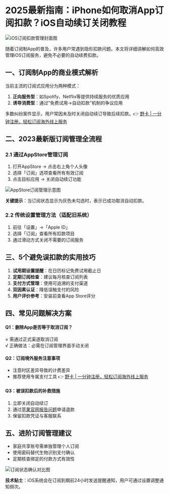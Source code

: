 # 2025最新指南：iPhone如何取消App订阅扣款？iOS自动续订关闭教程

![iOS订阅扣款管理封面图](https://bbtdd.com/wp-content/uploads/img/3328208003058.webp)

随着订阅制App的普及，许多用户常遇到隐形扣款问题。本文将详细讲解如何高效管理iOS订阅服务，避免不必要的自动续费扣款。

## 一、订阅制App的商业模式解析
当前主流的订阅式应用分为两种模式：
1. **正向服务型**：如Spotify、Netflix等提供持续服务的优质应用
2. **诱导消费型**：通过"免费试用→自动扣款"机制的争议应用

多数纠纷案件显示，用户常因未及时关闭自动续订导致后续扣款。👉 [野卡 | 一分钟注册，轻松订阅海外线上服务](https://bbtdd.com/yeka)

## 二、2023最新版订阅管理全流程

### 2.1 通过AppStore管理订阅
1. 打开AppStore → 点击右上角个人头像
2. 选择「订阅」选项查看所有有效订阅
3. 点击目标应用 → 关闭自动续订功能

![AppStore订阅管理示意图](https://bbtdd.com/wp-content/uploads/img/58649675754.webp)

**关键提示**：当订阅状态显示为灰色未勾选时，表示已成功取消自动扣款。

### 2.2 传统设置管理方法（适配旧系统）
1. 前往「设置」→「Apple ID」
2. 选择「订阅」查看所有扣款项目
3. 通过滑动方式关闭不需要的订阅服务

## 三、5个避免误扣款的实用技巧
1. **试⽤期设置提醒**：在日历标记免费试用截止日
2. **定期订阅检查**：建议每月核查订阅列表
3. **支付方式管理**：使用可追溯的支付渠道
4. **双因素认证**：降低误触支付的风险
5. **用户评价参考**：安装前查看App Store评分

## 四、常见问题解决方案

#### Q1：删除App是否等于取消订阅？
× 需通过正式渠道取消订阅  
√ 正确做法：必需在订阅管理界面手动关闭

#### Q2：订阅境外服务注意事项
- 注意时区差异导致的计费差异
- 推荐使用专属支付工具 👉 [野卡 | 一分钟注册，轻松订阅海外线上服务](https://bbtdd.com/yeka)

#### Q3：被误扣款后的补救措施
1. 立即关闭自动续订
2. 通过[苹果官网报告问题](https://reportaproblem.apple.com)申请退款
3. 保留扣款凭证与客服联系

## 五、进阶订阅管理建议
- 家庭共享账号需单独管理个人订阅
- 使用密码替代生物识别支付确认
- 定期核查绑定的付款方式有效性

![订阅状态确认对比图](https://bbtdd.com/wp-content/uploads/img/50463222.webp)

**技术贴士**：iOS系统会在订阅到期前24小时发送提醒通知，用户可通过设置调整通知频次。